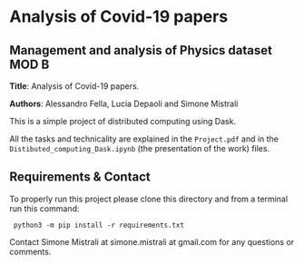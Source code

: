 # Analysis of Covid-19 papers

## **Management and analysis of Physics dataset MOD B**

**Title**: Analysis of Covid-19 papers.

**Authors**: Alessandro Fella, Lucia Depaoli and Simone Mistrali

This is a simple project of distributed computing using Dask.

All the tasks and technicality are explained in the `Project.pdf`  and in the `Distibuted_computing_Dask.ipynb` (the presentation of the work) files.

## Requirements & Contact

To properly run this project please clone this directory and from a terminal run this command:

``` python3 -m pip install -r requirements.txt```

Contact Simone Mistrali at simone.mistrali at gmail.com for any questions or comments.